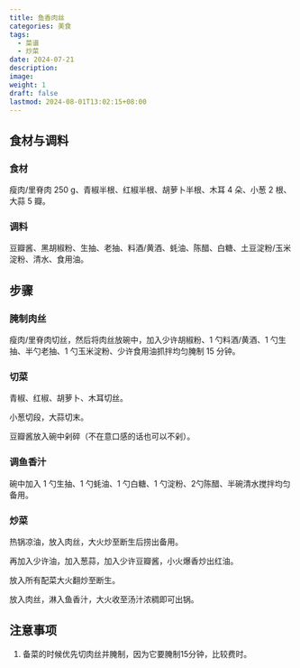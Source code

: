 ```yaml
---
title: 鱼香肉丝
categories: 美食
tags:
  - 菜谱
  - 炒菜
date: 2024-07-21
description: 
image: 
weight: 1
draft: false
lastmod: 2024-08-01T13:02:15+08:00
---
```


## 食材与调料

### 食材

瘦肉/里脊肉 250 g、青椒半根、红椒半根、胡萝卜半根、木耳 4 朵、小葱 2 根、大蒜 5 瓣。

### 调料

豆瓣酱、黑胡椒粉、生抽、老抽、料酒/黄酒、蚝油、陈醋、白糖、土豆淀粉/玉米淀粉、清水、食用油。

## 步骤

### 腌制肉丝

瘦肉/里脊肉切丝，然后将肉丝放碗中，加入少许胡椒粉、1 勺料酒/黄酒、1 勺生抽、半勺老抽、1 勺玉米淀粉、少许食用油抓拌均匀腌制 15 分钟。

### 切菜

青椒、红椒、胡萝卜、木耳切丝。

小葱切段，大蒜切末。

豆瓣酱放入碗中剁碎（不在意口感的话也可以不剁）。

### 调鱼香汁

碗中加入 1 勺生抽、1 勺蚝油、1 勺白糖、1 勺淀粉、2勺陈醋、半碗清水搅拌均匀备用。

### 炒菜

热锅凉油，放入肉丝，大火炒至断生后捞出备用。

再加入少许油，加入葱蒜，加入少许豆瓣酱，小火爆香炒出红油。

放入所有配菜大火翻炒至断生。

放入肉丝，淋入鱼香汁，大火收至汤汁浓稠即可出锅。

## 注意事项

1. 备菜的时候优先切肉丝并腌制，因为它要腌制15分钟，比较费时。


